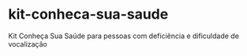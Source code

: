# kit-conheca-sua-saude
Kit Conheça Sua Saúde para pessoas com deficiência e dificuldade de vocalização
